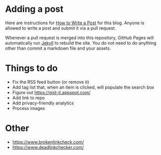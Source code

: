 # Adding a post

Here are instructions for [How to Write a Post](https://compusciencing.github.io/how-to-write-a-post.html) for this blog. Anyone is allowed to write a post and submit it via a pull request.

Whenever a pull request is merged into this repository, GitHub Pages will automatically run [Jekyll](https://jekyllrb.com/) to rebuild the site. You do not need to do anything other than commit a markdown file and your assets.

# Things to do

- Fix the RSS feed button (or remove it)
- Add tag list that, when an item is clicked, will populate the search box
- Figure out https://gist-it.appspot.com/
- Add link to repo
- Add privacy-friendly analytics
- Process images

# Other

- https://www.brokenlinkcheck.com/
- https://www.deadlinkchecker.com/
